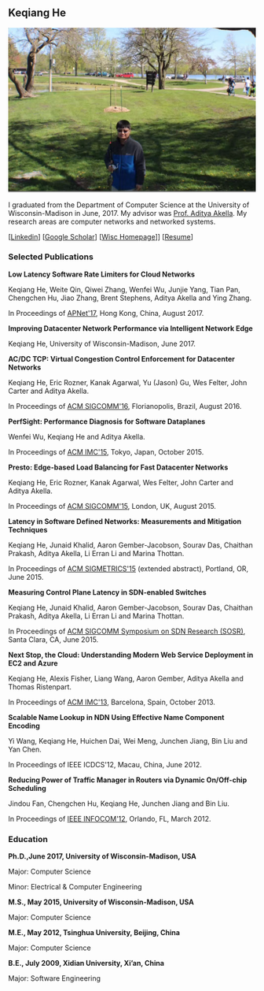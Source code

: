 ## Keqiang He
![Image of Me Fishing](https://github.com/keqhe/keqhe.github.io/blob/master/I_am_fishing.png)

I graduated from the Department of Computer Science at the University of Wisconsin-Madison in June, 2017. My advisor was [Prof. Aditya Akella](http://pages.cs.wisc.edu/~akella/). My research areas are computer networks and networked systems.

[[Linkedin](https://www.linkedin.com/in/keqiang-he-00837b3a/)]  [[Google Scholar](https://scholar.google.com/citations?user=AdDzBdUAAAAJ&hl=en)] [[Wisc Homepage](http://pages.cs.wisc.edu/~keqhe/)]]  [[Resume]()]

### Selected Publications

**Low Latency Software Rate Limiters for Cloud Networks**

Keqiang He, Weite Qin, Qiwei Zhang, Wenfei Wu, Junjie Yang, Tian Pan, Chengchen Hu, Jiao Zhang, Brent Stephens, Aditya Akella and Ying Zhang.

In Proceedings of [APNet'17](http://conferences.sigcomm.org/events/apnet2017/), Hong Kong, China, August 2017.

**Improving Datacenter Network Performance via Intelligent Network Edge**

Keqiang He, University of Wisconsin-Madison, June 2017.

**AC/DC TCP: Virtual Congestion Control Enforcement for Datacenter Networks**

Keqiang He, Eric Rozner, Kanak Agarwal, Yu (Jason) Gu, Wes Felter, John Carter and Aditya Akella.

In Proceedings of [ACM SIGCOMM'16](http://conferences.sigcomm.org/sigcomm/2016/), Florianopolis, Brazil, August 2016.

**PerfSight: Performance Diagnosis for Software Dataplanes**

Wenfei Wu, Keqiang He and Aditya Akella.
 
In Proceedings of [ACM IMC'15](http://conferences2.sigcomm.org/imc/2015/), Tokyo, Japan, October 2015.

**Presto: Edge-based Load Balancing for Fast Datacenter Networks**

Keqiang He, Eric Rozner, Kanak Agarwal, Wes Felter, John Carter and Aditya Akella.

In Proceedings of [ACM SIGCOMM'15](http://conferences.sigcomm.org/sigcomm/2015/), London, UK, August 2015. 

**Latency in Software Defined Networks: Measurements and Mitigation Techniques**

Keqiang He, Junaid Khalid, Aaron Gember-Jacobson, Sourav Das, Chaithan Prakash, Aditya Akella, Li Erran Li and Marina Thottan.

In Proceedings of [ACM SIGMETRICS'15](https://www.sigmetrics.org/sigmetrics2015/) (extended abstract), Portland, OR, June 2015.

**Measuring Control Plane Latency in SDN-enabled Switches**

Keqiang He, Junaid Khalid, Aaron Gember-Jacobson, Sourav Das, Chaithan Prakash, Aditya Akella, Li Erran Li and Marina Thottan.

In Proceedings of [ACM SIGCOMM Symposium on SDN Research (SOSR)](http://opennetsummit.org/2015-archive/sosr/), Santa Clara, CA, June 2015.

**Next Stop, the Cloud: Understanding Modern Web Service Deployment in EC2 and Azure**

Keqiang He, Alexis Fisher, Liang Wang, Aaron Gember, Aditya Akella and Thomas Ristenpart.

In Proceedings of [ACM IMC'13](http://conferences.sigcomm.org/imc/2013/), Barcelona, Spain, October 2013.

**Scalable Name Lookup in NDN Using Effective Name Component Encoding**

Yi Wang, Keqiang He, Huichen Dai, Wei Meng, Junchen Jiang, Bin Liu and Yan Chen.

In Proceedings of IEEE ICDCS'12, Macau, China, June 2012.

**Reducing Power of Traffic Manager in Routers via Dynamic On/Off-chip Scheduling**

Jindou Fan, Chengchen Hu, Keqiang He, Junchen Jiang and Bin Liu.

In Proceedings of [IEEE INFOCOM'12](http://infocom2012.ieee-infocom.org/), Orlando, FL, March 2012.

### Education

**Ph.D.,June 2017, University of Wisconsin-Madison, USA**

Major: Computer Science

Minor: Electrical & Computer Engineering

**M.S., May 2015, University of Wisconsin-Madison, USA**

Major: Computer Science

**M.E., May 2012, Tsinghua University, Beijing, China**

Major: Computer Science

**B.E., July 2009, Xidian University, Xi’an, China**

Major: Software Engineering


